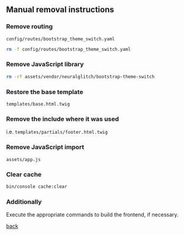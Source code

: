 ## Manual removal instructions

### Remove routing 
`config/routes/bootstrap_theme_switch.yaml`
```bash
rm -f config/routes/bootstrap_theme_switch.yaml
```

### Remove JavaScript library
```bash
rm -rf assets/vendor/neuralglitch/bootstrap-theme-switch
```

### Restore the base template
`templates/base.html.twig`

### Remove the include where it was used
i.e. `templates/partials/footer.html.twig`

### Remove JavaScript import
`assets/app.js`

### Clear cache
```bash
bin/console cache:clear
```

### Additionally
Execute the appropriate commands to build the frontend, if necessary.

[back](../README.md)
